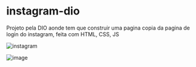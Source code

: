 # instagram-dio
Projeto pela DIO aonde tem que construir uma pagina copia da pagina de login do instagram, feita com HTML, CSS, JS

![instagram](https://user-images.githubusercontent.com/91574553/167282968-1fdbd17b-22a8-4768-9fa4-4ad42b39edcc.gif)

![image](https://user-images.githubusercontent.com/91574553/166627130-55b2e310-ce41-45c3-96b7-4963de1fd5c7.png)
